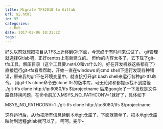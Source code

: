 ```yaml
---
title: Migrate TFS2010 to Gitlab
url: 95.html
id: 95
categories:
  - Bob
date: 2017-02-06 10:31:22
tags:
---
```


好久以前就想把项目从TFS上迁移到Git下面，今天终于有时间来试试了。 git管理就选择Gitlab吧，正好centos上有新建立的。 但tfs的内容太多了，去下载了git-tfs工具，解压目录（这个工具要.net4.0和vs什么的，好在开发机器这些都有了） 直接运行git-tfs看看帮助，开始一直在windows 的cmd shell下运行发现各种错误，原来我的git不在环境变量中，就直接打开git bash shell来运行各种git-tfs命令。 用git-tfs clone命令去clone tfs的版本库，可无论如和都提示找不到路径 ./git-tfs clone http://ip:8080/tfs $/projectname 后来google了一下发现是文件路径转换问题，在命令前加入MSYS\_NO\_PATHCONV=1就好了，具体如下

MSYS\_NO\_PATHCONV=1 ./git-tfs clone http://ip:8080/tfs $/projectname

这样运行后，从tfs把所有信息读到本地git仓库了，下面就简单了，把本地git仓库映射到远程gitlab就可以了。 呵呵，完毕~